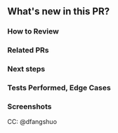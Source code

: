 [//]: # "These comments meant for your reference, they are invisible and don't need to be deleted"

## What's new in this PR?

[//]: # "Describe what's new in this PR"

### How to Review

[//]: # 'The order in which to review files and what to expect when testing locally'

### Related PRs

[//]: # "Optional - related PRs you're waiting on/ PRs that will conflict, etc"

### Next steps

[//]: # "What doesn't work yet, what's NOT in this PR/has to be done "

### Tests Performed, Edge Cases

[//]: # 'If you made changes/additions to `airtable.js` make sure you update/add'
[//]: # '[at least 1] corresponding unit tests in `airtable.spec.js`'

### Screenshots

[//]: # "Add screenshots!!! If you'd like"

CC: @dfangshuo
